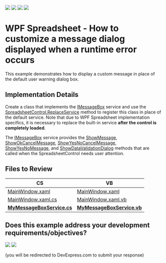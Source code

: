 <!-- default badges list -->
![](https://img.shields.io/endpoint?url=https://codecentral.devexpress.com/api/v1/VersionRange/143886538/24.2.1%2B)
[![](https://img.shields.io/badge/Open_in_DevExpress_Support_Center-FF7200?style=flat-square&logo=DevExpress&logoColor=white)](https://supportcenter.devexpress.com/ticket/details/T830548)
[![](https://img.shields.io/badge/📖_How_to_use_DevExpress_Examples-e9f6fc?style=flat-square)](https://docs.devexpress.com/GeneralInformation/403183)
[![](https://img.shields.io/badge/💬_Leave_Feedback-feecdd?style=flat-square)](#does-this-example-address-your-development-requirementsobjectives)
<!-- default badges end -->
# WPF Spreadsheet - How to customize a message dialog displayed when a runtime error occurs

This example demonstrates how to display a custom message in place of the default user warning dialog box.

## Implementation Details

Create a class that implements the [IMessageBox](https://documentation.devexpress.com/CoreLibraries/DevExpress.XtraSpreadsheet.Services.IMessageBoxService.class) service and use the [SpreadsheetControl.ReplaceService](https://documentation.devexpress.com/WPF/DevExpress.Xpf.Spreadsheet.SpreadsheetControl.ReplaceService~T~.method) method to register this class in place of the default service. Note that due to WPF Spreadsheet implementation specifics, it is necessary to replace the built-in service **after the control is completely loaded**.

The [IMessageBox](https://documentation.devexpress.com/CoreLibraries/DevExpress.XtraSpreadsheet.Services.IMessageBoxService.class) service provides the [ShowMessage](https://documentation.devexpress.com/CoreLibraries/DevExpress.XtraSpreadsheet.Services.IMessageBoxService.ShowMessage.method), [ShowOkCancelMessage](https://documentation.devexpress.com/CoreLibraries/DevExpress.XtraSpreadsheet.Services.IMessageBoxService.ShowOkCancelMessage.method), [ShowYesNoCancelMessage](https://documentation.devexpress.com/CoreLibraries/DevExpress.XtraSpreadsheet.Services.IMessageBoxService.ShowYesNoCancelMessage.method), [ShowYesNoMessage](https://documentation.devexpress.com/CoreLibraries/DevExpress.XtraSpreadsheet.Services.IMessageBoxService.ShowYesNoMessage.method), and [ShowDataValidationDialog](https://documentation.devexpress.com/CoreLibraries/DevExpress.XtraSpreadsheet.Services.IMessageBoxService.ShowDataValidationDialog.method) methods that are called when the SpreadsheetControl needs user attention.

## Files to Review

CS | VB
------------ | -------------
[MainWindow.xaml](./CS/WpfSpreadsheet_MessageBoxService/MainWindow.xaml) | [MainWindow.xaml](./VB/WpfSpreadsheet_MessageBoxService/MainWindow.xaml)
[MainWindow.xaml.cs](./CS/WpfSpreadsheet_MessageBoxService/MainWindow.xaml.cs) | [MainWindow.xaml.vb](./VB/WpfSpreadsheet_MessageBoxService/MainWindow.xaml.vb)
[**MyMessageBoxService.cs**](./CS/WpfSpreadsheet_MessageBoxService/MyMessageBoxService.cs) | [**MyMessageBoxService.vb**](./VB/WpfSpreadsheet_MessageBoxService/MyMessageBoxService.vb)

<!-- feedback -->
## Does this example address your development requirements/objectives?

[<img src="https://www.devexpress.com/support/examples/i/yes-button.svg"/>](https://www.devexpress.com/support/examples/survey.xml?utm_source=github&utm_campaign=wpf-spreadsheet-how-to-create-a-custom-message-box-service&~~~was_helpful=yes) [<img src="https://www.devexpress.com/support/examples/i/no-button.svg"/>](https://www.devexpress.com/support/examples/survey.xml?utm_source=github&utm_campaign=wpf-spreadsheet-how-to-create-a-custom-message-box-service&~~~was_helpful=no)

(you will be redirected to DevExpress.com to submit your response)
<!-- feedback end -->
